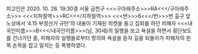 피고인은 2020. 10. 28. 19:30경 서울 금천구 <<<구아래주소>>>RA<<</구아래주소>>> <<<지하철역>>>RC<<</지하철역>>> <<<번>>>6<<</번>>>번 출구 앞 노상에서 ‘4.15 부정선거 규탄'의 내용이 기재된 피켓을 들고 집회를 하던 피해자 <<<내국인이름>>>B<<</내국인이름>>>(남, 30세)의 일행을 보고 욕설을 하면서 횡단보도를 건너가던 중, 피해자의 일행들로부터 항의와 욕설을 듣자 길을 되돌아가 피해자의 왼쪽 손목을 잡고 밀치는 등 폭행하였다.